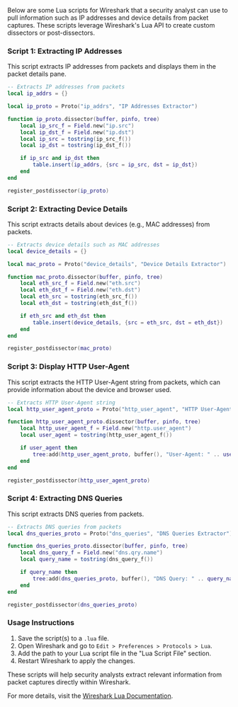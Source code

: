 Below are some Lua scripts for Wireshark that a security analyst can use to pull information such as IP addresses and device details from packet captures. These scripts leverage Wireshark's Lua API to create custom dissectors or post-dissectors.

### Script 1: Extracting IP Addresses

This script extracts IP addresses from packets and displays them in the packet details pane.

```lua
-- Extracts IP addresses from packets
local ip_addrs = {}

local ip_proto = Proto("ip_addrs", "IP Addresses Extractor")

function ip_proto.dissector(buffer, pinfo, tree)
    local ip_src_f = Field.new("ip.src")
    local ip_dst_f = Field.new("ip.dst")
    local ip_src = tostring(ip_src_f())
    local ip_dst = tostring(ip_dst_f())

    if ip_src and ip_dst then
        table.insert(ip_addrs, {src = ip_src, dst = ip_dst})
    end
end

register_postdissector(ip_proto)
```

### Script 2: Extracting Device Details

This script extracts details about devices (e.g., MAC addresses) from packets.

```lua
-- Extracts device details such as MAC addresses
local device_details = {}

local mac_proto = Proto("device_details", "Device Details Extractor")

function mac_proto.dissector(buffer, pinfo, tree)
    local eth_src_f = Field.new("eth.src")
    local eth_dst_f = Field.new("eth.dst")
    local eth_src = tostring(eth_src_f())
    local eth_dst = tostring(eth_dst_f())

    if eth_src and eth_dst then
        table.insert(device_details, {src = eth_src, dst = eth_dst})
    end
end

register_postdissector(mac_proto)
```

### Script 3: Display HTTP User-Agent

This script extracts the HTTP User-Agent string from packets, which can provide information about the device and browser used.

```lua
-- Extracts HTTP User-Agent string
local http_user_agent_proto = Proto("http_user_agent", "HTTP User-Agent Extractor")

function http_user_agent_proto.dissector(buffer, pinfo, tree)
    local http_user_agent_f = Field.new("http.user_agent")
    local user_agent = tostring(http_user_agent_f())

    if user_agent then
        tree:add(http_user_agent_proto, buffer(), "User-Agent: " .. user_agent)
    end
end

register_postdissector(http_user_agent_proto)
```

### Script 4: Extracting DNS Queries

This script extracts DNS queries from packets.

```lua
-- Extracts DNS queries from packets
local dns_queries_proto = Proto("dns_queries", "DNS Queries Extractor")

function dns_queries_proto.dissector(buffer, pinfo, tree)
    local dns_query_f = Field.new("dns.qry.name")
    local query_name = tostring(dns_query_f())

    if query_name then
        tree:add(dns_queries_proto, buffer(), "DNS Query: " .. query_name)
    end
end

register_postdissector(dns_queries_proto)
```

### Usage Instructions

1. Save the script(s) to a `.lua` file.
2. Open Wireshark and go to `Edit > Preferences > Protocols > Lua`.
3. Add the path to your Lua script file in the "Lua Script File" section.
4. Restart Wireshark to apply the changes.

These scripts will help security analysts extract relevant information from packet captures directly within Wireshark.

For more details, visit the [Wireshark Lua Documentation](https://wiki.wireshark.org/Lua).